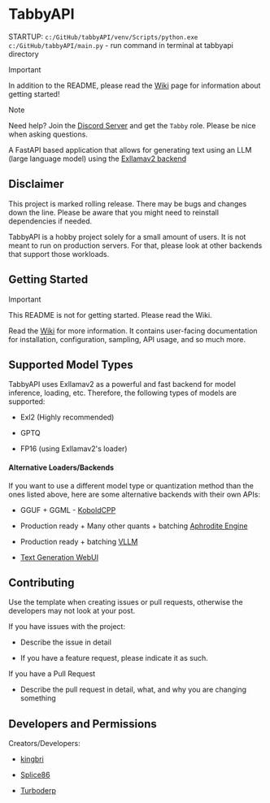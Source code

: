 # TabbyAPI


STARTUP: `c:/GitHub/tabbyAPI/venv/Scripts/python.exe c:/GitHub/tabbyAPI/main.py` - run command in terminal at tabbyapi directory

> [!IMPORTANT]
>
>  In addition to the README, please read the [Wiki](https://github.com/theroyallab/tabbyAPI/wiki/1.-Getting-Started) page for information about getting started!

> [!NOTE]
> 
>  Need help? Join the [Discord Server](https://discord.gg/sYQxnuD7Fj) and get the `Tabby` role. Please be nice when asking questions.

A FastAPI based application that allows for generating text using an LLM (large language model) using the [Exllamav2 backend](https://github.com/turboderp/exllamav2)

## Disclaimer

This project is marked rolling release. There may be bugs and changes down the line. Please be aware that you might need to reinstall dependencies if needed.

TabbyAPI is a hobby project solely for a small amount of users. It is not meant to run on production servers. For that, please look at other backends that support those workloads.

## Getting Started

> [!IMPORTANT]
> 
>  This README is not for getting started. Please read the Wiki.

Read the [Wiki](https://github.com/theroyallab/tabbyAPI/wiki/1.-Getting-Started) for more information. It contains user-facing documentation for installation, configuration, sampling, API usage, and so much more.

## Supported Model Types

TabbyAPI uses Exllamav2 as a powerful and fast backend for model inference, loading, etc. Therefore, the following types of models are supported:

- Exl2 (Highly recommended)

- GPTQ

- FP16 (using Exllamav2's loader)

#### Alternative Loaders/Backends

If you want to use a different model type or quantization method than the ones listed above, here are some alternative backends with their own APIs:

- GGUF + GGML - [KoboldCPP](https://github.com/lostruins/KoboldCPP)

- Production ready + Many other quants + batching [Aphrodite Engine](https://github.com/PygmalionAI/Aphrodite-engine)

- Production ready + batching [VLLM](https://github.com/vllm-project/vllm)

- [Text Generation WebUI](https://github.com/oobabooga/text-generation-webui)

## Contributing

Use the template when creating issues or pull requests, otherwise the developers may not look at your post.

If you have issues with the project:

- Describe the issue in detail

- If you have a feature request, please indicate it as such.

If you have a Pull Request

- Describe the pull request in detail, what, and why you are changing something

## Developers and Permissions

Creators/Developers:

- [kingbri](https://github.com/bdashore3)

- [Splice86](https://github.com/Splice86)

- [Turboderp](https://github.com/turboderp)
